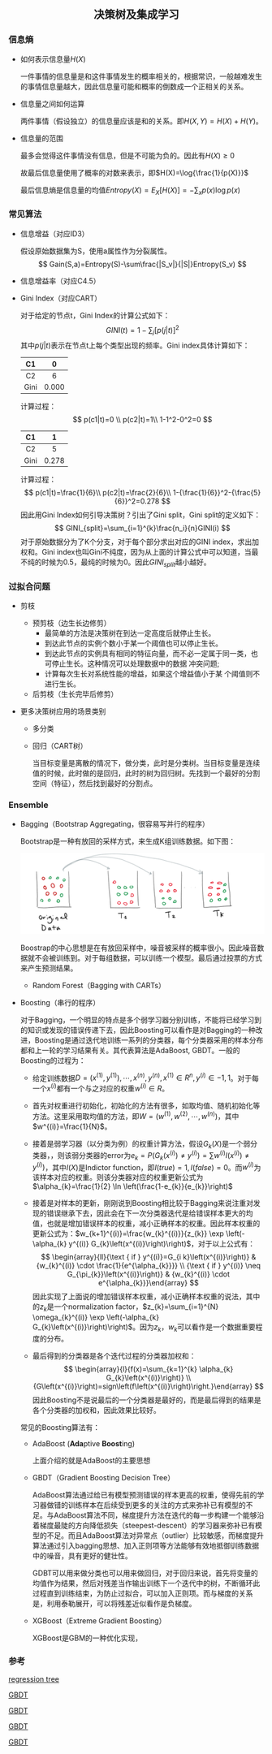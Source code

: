 ## <p align='center'>决策树及集成学习</p>

### 信息熵

- 如何表示信息量$H(X)$

  一件事情的信息量是和这件事情发生的概率相关的，根据常识，一般越难发生的事情信息量越大，因此信息量可能和概率的倒数成一个正相关的关系。

- 信息量之间如何运算

  两件事情（假设独立）的信息量应该是和的关系。即$H(X,Y)=H(X)+H(Y)$。

- 信息量的范围

  最多会觉得这件事情没有信息，但是不可能为负的。因此有$H(X)\ge0$

  故最后信息量使用了概率的对数来表示，即$H(X)=\log{\frac{1}{p(X)}}$

  最后信息熵是信息量的均值$Entropy(X)=E_X[H(X)]=-\sum_xp(x)\log p(x)$

### 常见算法

- 信息增益（对应ID3）

  假设原始数据集为S，使用a属性作为分裂属性。
  $$
  Gain(S,a)=Entropy(S)-\sum\frac{|S_v|}{|S|}Entropy(S_v)
  $$

- 信息增益率（对应C4.5）

  

- Gini Index（对应CART）

  对于给定的节点t，Gini Index的计算公式如下：
  $$
  GINI(t) = 1-\sum_j[p(j|t)]^2
  $$
  其中$p(j|t)$表示在节点t上每个类型出现的频率。Gini index具体计算如下：

  |  C1  |   0   |
  | :--: | :---: |
  |  C2  |   6   |
  | Gini | 0.000 |

  计算过程：
  $$
  p(c1|t)=0 \\
  p(c2|t)=1\\
  1-1^2-0^2=0
  $$

  |  C1  |   1   |
  | :--: | :---: |
  |  C2  |   5   |
  | Gini | 0.278 |

  计算过程：
  $$
  p(c1|t)=\frac{1}{6}\\
  p(c2|t)=\frac{2}{6}\\
  1-{\frac{1}{6}}^2-{\frac{5}{6}}^2=0.278
  $$
  因此用Gini Index如何引导决策树？引出了Gini split，Gini split的定义如下：
  $$
  GINI_{split}=\sum_{i=1}^{k}\frac{n_i}{n}GINI(i)
  $$
  对于原始数据分为了K个分支，对于每个部分求出对应的GINI index，求出加权和。Gini index也叫Gini不纯度，因为从上面的计算公式中可以知道，当最不纯的时候为0.5，最纯的时候为0。因此$GINI_{split}$越小越好。

### 过拟合问题

- 剪枝
  - 预剪枝（边生长边修剪）
    - 最简单的方法是决策树在到达一定高度后就停止生长。
    - 到达此节点的实例个数小于某一个阈值也可以停止生长。
    - 到达此节点的实例具有相同的特征向量，而不必一定属于同一类，也可停止生长。这种情况可以处理数据中的数据 冲突问题;
    - 计算每次生长对系统性能的增益，如果这个增益值小于某 个阈值则不进行生长。
  - 后剪枝（生长完毕后修剪）
- 更多决策树应用的场景类别

  - 多分类

  - 回归（CART树）

    当目标变量是离散的情况下，做分类，此时是分类树。当目标变量是连续值的时候，此时做的是回归，此时的树为回归树。先找到一个最好的分割空间（特征），然后找到最好的分割点。

### Ensemble

- Bagging（Bootstrap Aggregating，很容易写并行的程序）

  Bootstrap是一种有放回的采样方式，来生成K组训练数据。如下图：

  ![boostrap](./pics/0.png)

  

  Boostrap的中心思想是在有放回采样中，噪音被采样的概率很小。因此噪音数据就不会被训练到。对于每组数据，可以训练一个模型。最后通过投票的方式来产生预测结果。

  - Random Forest（Bagging with CARTs）

- Boosting（串行的程序）
  
  对于Bagging，一个明显的特点是多个弱学习器分别训练，不能将已经学习到的知识或发现的错误传递下去，因此Boosting可以看作是对Bagging的一种改进，Boosting是通过迭代地训练一系列的分类器，每个分类器采用的样本分布都和上一轮的学习结果有关。其代表算法是AdaBoost, GBDT。一般的Boosting的过程为：
  
  - 给定训练数据$D={(x^{(1)},y^{(1)}),\cdots,x^{(n)},y^{(n)}},x^{(1)}\in R^n,y^{(i)}\in{-1,1}$。对于每一个$x^{(i)}$都有一个与之对应的权重$w^{(i)}\in R$。
  
  - 首先对权重进行初始化，初始化的方法有很多，如取均值、随机初始化等方法。这里采用取均值的方法，即$W=(w^{(1)},w^{(2)},\cdots,w^{(n)})$，其中$w^{(i)}=\frac{1}{N}$。
  
  - 接着是弱学习器（以分类为例）的权重计算方法，假设$G_k(X)$是一个弱分类器，，则该弱分类器的error为$e_k=P(G_k(x^{(i)})\neq y^(i))=\sum w^{(i)}I(x^{(i)})\neq y^{(i)})$，其中$I(X)$是Indictor function，即$I(true)=1,I(false)=0$。而$w^{(i)}$为该样本对应的权重。则该分类器对应的权重更新公式为$\alpha_{k}=\frac{1}{2} \ln \left(\frac{1-e_{k}}{e_{k}}\right)$
  
  - 接着是对样本的更新，刚刚说到Boosting相比较于Bagging来说注重对发现的错误继承下去，因此会在下一次分类器迭代是给错误样本更大的均值，也就是增加错误样本的权重，减小正确样本的权重。因此样本权重的更新公式为：$w_{k+1}^{(i)}=\frac{w_{k}^{(i)}}{z_{k}} \exp \left(-\alpha_{k} y^{(i)} G_{k}\left(x^{(i)}\right)\right)$，对于以上公式有：
    $$
    \begin{array}{ll}{\text { if } y^{(i)}=G_{i k}\left(x^{(i)}\right)} & {w_{k}^{(i)} \cdot \frac{1}{e^{\alpha_{k}}}} \\ {\text { if } y^{(i)} \neq G_{\pi_{k}}\left(x^{(i)}\right)} & {w_{k}^{(i)} \cdot e^{\alpha_{k}}}\end{array}
    $$
    因此实现了上面说的增加错误样本权重，减小正确样本权重的说法，其中的$z_k$是一个normalization factor，$z_{k}=\sum_{i=1}^{N} \omega_{k}^{(i)} \exp \left(-\alpha_{k} G_{k}\left(x^{(i)}\right)\right)$。因为$z_k$，$w_k$可以看作是一个数据重要程度的分布。
  
  - 最后得到的分类器是各个迭代过程的分类器加权和：
    $$
    \begin{array}{l}{f(x)=\sum_{k=1}^{k} \alpha_{k} G_{k}\left(x^{(i)}\right)} \\ {G\left(x^{(i)}\right)=sign\left(f\left(x^{(i)}\right)\right.}\end{array}
    $$
    因此Boosting不是说最后的一个分类器是最好的，而是最后得到的结果是各个分类器的加权和，因此效果比较好。
  
  常见的Boosting算法有：
  
  - AdaBoost (**Ada**ptive **Boost**ing)
  
    上面介绍的就是AdaBoost的主要思想
  
  - GBDT（Gradient Boosting Decision Tree）
  
    AdaBoost算法通过给已有模型预测错误的样本更高的权重，使得先前的学习器做错的训练样本在后续受到更多的关注的方式来弥补已有模型的不足。与AdaBoost算法不同，梯度提升方法在迭代的每一步构建一个能够沿着梯度最陡的方向降低损失（steepest-descent）的学习器来弥补已有模型的不足。而且AdaBoost算法对异常点（outlier）比较敏感，而梯度提升算法通过引入bagging思想、加入正则项等方法能够有效地抵御训练数据中的噪音，具有更好的健壮性。
  
    GDBT可以用来做分类也可以用来做回归，对于回归来说，首先将变量的均值作为结果，然后对残差当作输出训练下一个迭代中的树，不断循环此过程直到训练结束，为防止过拟合，可以加入正则项。而与梯度的关系是，利用泰勒展开，可以将残差近似看作是负梯度。
  
  - XGBoost（Extreme Gradient Boosting）
  
    XGBoost是GBM的一种优化实现，
  
    



### 参考

[regression tree](https://www.youtube.com/watch?v=g9c66TUylZ4)

[GBDT](https://www.zybuluo.com/yxd/note/611571)

[GBDT](https://www.youtube.com/watch?v=3CC4N4z3GJc&t=2s)

[GBDT](http://www.ccs.neu.edu/home/vip/teach/MLcourse/4_boosting/slides/gradient_boosting.pdf)

[GBDT](https://explained.ai/gradient-boosting/index.html)




